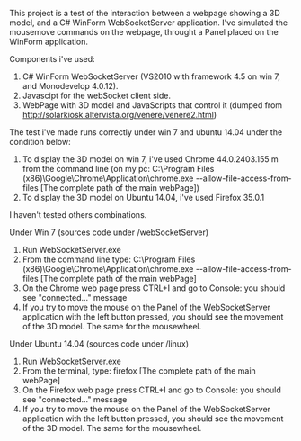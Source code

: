 This project is a test of the interaction between a webpage showing a 3D model, and a C# WinForm 
WebSocketServer application.
I've simulated the mousemove commands on the webpage, throught a Panel placed on the WinForm application.

Components i've used:

1) C# WinForm WebSocketServer (VS2010 with framework 4.5 on win 7, and Monodevelop 4.0.12).
2) Javascipt for the webSocket client side.
3) WebPage with 3D model and JavaScripts that control it (dumped from 
   http://solarkiosk.altervista.org/venere/venere2.html)

The test i've made runs correctly under win 7 and ubuntu 14.04 under the condition below:

1) To display the 3D model on win 7, i've used Chrome 44.0.2403.155 m from the command line
   (on my pc: C:\Program Files (x86)\Google\Chrome\Application\chrome.exe --allow-file-access-from-files [The complete path of the main webPage])
2) To display the 3D model on Ubuntu 14.04, i've used Firefox 35.0.1

I haven't tested others combinations.

Under Win 7 (sources code under /webSocketServer)

1) Run WebSocketServer.exe
2) From the command line type: C:\Program Files (x86)\Google\Chrome\Application\chrome.exe --allow-file-access-from-files [The complete path of the main webPage]
3) On the Chrome web page press CTRL+I and go to Console: you should see "connected..." message
4) If you try to move the mouse on the Panel of the WebSocketServer application with 
   the left button pressed, you should see the movement of the 3D model. The same for the mousewheel.
	 
Under Ubuntu 14.04 (sources code under /linux)

1) Run WebSocketServer.exe
2) From the terminal, type: firefox [The complete path of the main webPage]
3) On the Firefox web page press CTRL+I and go to Console: you should see "connected..." message
4) If you try to move the mouse on the Panel of the WebSocketServer application with 
   the left button pressed, you should see the movement of the 3D model. The same for the mousewheel.

